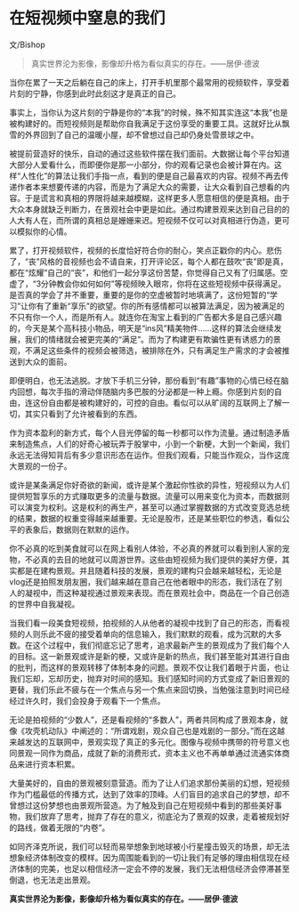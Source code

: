 # 在短视频中窒息的我们

文/Bishop

> 真实世界沦为影像，影像却升格为看似真实的存在。——居伊·德波

当你在累了一天之后躺在自己的床上，打开手机里那个最常用的视频软件，享受着片刻的宁静，你感到此时此刻这才是真正的自己。

事实上，当你认为这片刻的宁静是你的“本我”的时候，殊不知其实连这“本我”也是被构建好的。而短视频则是帮助你自我满足于这份享受的重要工具。这就好比从飘雪的外界回到了自己的温暖小屋，却不曾想过自己却仍身处雪景球之中。

被提前营造好的快乐，自动的通过这些软件摆在我们面前。大数据让每个平台知道大部分人爱看什么，而即便你是那一小部分，你的观看记录也会被计算在内。这样“人性化”的算法让我们手指一点，看到的便是自己最喜欢的内容。视频不再去传递作者本来想要传递的内容，而是为了满足大众的需要，让大众看到自己想看的内容。于是谎言和真相的界限将越来越模糊，这样更多人愿意相信的便是真相。由于大众本身就缺乏判断力，在景观社会中更是如此。通过构建景观来达到自己目的的人大有人在，而所谓的真相总是姗姗来迟。短视频不仅可以对真相进行伪造，更可以模拟你的心情。

累了，打开视频软件，视频的长度恰好符合你的耐心，笑点正戳你的内心。悲伤了，“丧”风格的音视频也会不请自来，打开评论区，每个人都在鼓吹“丧”即是真，都在“炫耀”自己的“丧”，和他们一起分享这份苦楚，你觉得自己又有了归属感。空虚了，“3分钟教会你如何如何”等视频映入眼帘，你将在这些短视频中获得满足。是否真的学会了并不重要，重要的是你的空虚被暂时地填满了，这份短暂的“学习”让你有了重新“享乐”的欲望。你的所有感情都可以被算法满足，因为被满足的不只有你一个人，而是所有人。就连你在淘宝上看到的广告都大多是自己感兴趣的，今天是某个高科技小物品，明天是“ins风”精美物件……这样的算法会继续发展，我们的情绪就会被更完美的“满足”。而为了构建更有欺骗性更有诱惑力的景观，不满足这些条件的视频会被筛选，被排除在外，只有满足生产需求的才会被推送到大众的面前。

即便明白，也无法逃脱。才放下手机三分钟，那份看到“有趣”事物的心情已经在脑内回想，每次手指的滑动伴随脑内多巴胺的分泌都是一种上瘾。你感到片刻的自由，连这份自由都是被构建好的，可控的自由。看似可以从旷阔的互联网上了解一切，其实只看到了允许被看到的东西。

作为资本盈利的新方式，每个人目光停留的每一秒都可以作为流量。通过制造矛盾来制造焦点，人们的好奇心被玩弄于股掌中，小到一个新梗，大到一个新闻，我们永远无法得知背后有多少意识形态在运作。但我们观看，只能当作观众，当作这庞大景观的一份子。

或许是某条满足你好奇欲的新闻，或许是某个激起你性欲的异性，短视频以为人们提供短暂享乐的方式赚取更多的流量与数据。流量可以用来变化为资本，而数据则可以演变为权利。这是权利的再生产，甚至可以通过掌握数据的方式改变竞选总统的结果，数据的权重变得越来越重要。无论是股市，还是某些职位的参选，看似公平的表象后，数据则在默默的运作。

你不必真的吃到美食就可以在网上看别人体验，不必真的养就可以看到别人家的宠物，不必真的去目的地就可以周游世界。这些由短视频为我们提供的美好方便，其实都是在建构景观。并且随着科技的发展，景观的建构只会越来越轻松，无论是vlog还是拍照发朋友圈，我们越来越在意自己在他者眼中的形态，我们活在了别人的凝视中，而这种凝视通过景观来表现。而在景观社会中，商品在一个自己创造的世界中自我凝视。

当我们看一段美食短视频，拍视频的人从他者的凝视中找到了自己的形态，而看视频的人则乐此不疲的接受着单向的信息输入，我们默默的观看，成为沉默的大多数。在这个过程中，我们彻底忘记了思考，追求最新产生的景观成为了我们每个人的目标。这一新景观或许是新的梗，又或许是新的热点，我们甚至能对其进行自由的批判，而这样的景观转移了体制本身的问题。景观不仅让我们着眼于片面，也让我们忘却，忘却历史，抛弃对时间的感知。我们感知时间的方式变成了新旧景观的更替，我们乐此不疲与在一个焦点与另一个焦点来回切换，当勉强注意到时间已经经过许久时，我们会投身于观看下一个焦点。

无论是拍视频的“少数人”，还是看视频的“多数人”，两者共同构成了景观本身，就像《攻壳机动队》中阐述的：“所谓戏剧，观众自己也是戏剧的一部分。”而在这越来越发达的互联网中，景观实现了真正的多元化。图像与视频中携带的符号意义也同景观一同作为商品，成就了新的消费形式，资本主义也不再单单通过流通实体商品来进行资本积累。

大量美好的，自由的景观被刻意营造。而为了让人们追求那份美丽的幻想，短视频作为门槛最低的传播方式，达到了效率的顶峰。人们盲目的追求自己的梦想，却不曾想过这份梦想也由景观所营造。为了触及到自己在短视频中看到的那些美好事物，我们放弃了思考，抛弃了存在的意义，彻底沦为了景观的奴隶，走着被规划好的路线，做着无限的“内卷”。

如同齐泽克所说，我们可以轻而易举想象到地球被小行星撞击毁灭的场景，却无法想象经济体制改变的模样。因为周围能看到的一切让我们有足够的理由相信现在经济体制的完美，也足以相信经济一定会不停的发展，我们无法相信经济会停滞甚至倒退，也无法走出景观。

__真实世界沦为影像，影像却升格为看似真实的存在。——居伊·德波__
